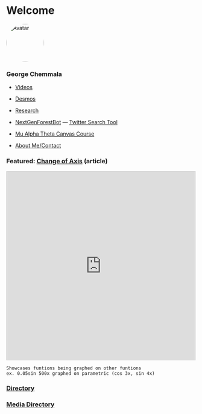 # Welcome

<html>
<head>
<meta name="viewport" content="width=device-width, initial-scale=1">
<style>
.avatar {
  vertical-align: middle;
  width: 100px;
  height: 100px;
  border-radius: 50%;
}
</style>
</head>
<body>

<img src="https://geoc2022.github.io/media/pfp.jpeg" alt="Avatar" class="avatar">

</body>
</html>


### George Chemmala

- [Videos](pages/videos.md)
- [Desmos](pages/desmos.md)
- [Research](pages/research.md)

- [NextGenForestBot](https://github.com/Geoc2022/NextGenForestBot) — [Twitter Search Tool](https://twitter.com/NextGenForestB1)
- [Mu Alpha Theta Canvas Course](https://www.dropbox.com/sh/gihqswk95vvyvoi/AABc-PWDDvLMGKUsa8tO8V3ka?dl=0)

- [About Me/Contact](pages/about_contact.md)

### Featured: [Change of Axis](pages/articles/Rubber_Axis.md) (article)

<html>
<iframe src="https://www.desmos.com/calculator/2onhgqyyl0?embed" width="500" height="500" style="border: 1px solid #ccc" frameborder=0></iframe>
</html>

```
Showcases funtions being graphed on other funtions
ex. 0.05sin 500x graphed on parametric (cos 3x, sin 4x)
```

### [Directory](dir.md)
### [Media Directory](media/media_dir.md)